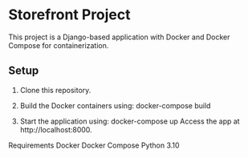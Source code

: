 # Storefront Project

This project is a Django-based application with Docker and Docker Compose for containerization.

## Setup

1. Clone this repository.
2. Build the Docker containers using:
   docker-compose build
   
3. Start the application using:
  docker-compose up
  Access the app at http://localhost:8000.


Requirements
Docker
Docker Compose
Python 3.10
